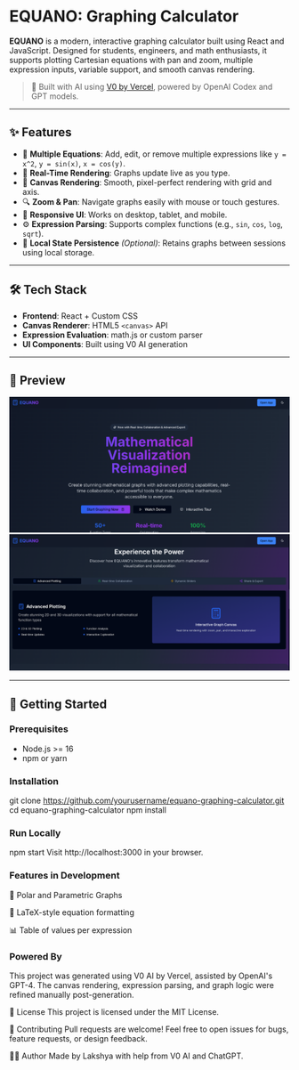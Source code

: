 # EQUANO: Graphing Calculator

**EQUANO** is a modern, interactive graphing calculator built using React and JavaScript. Designed for students, engineers, and math enthusiasts, it supports plotting Cartesian equations with pan and zoom, multiple expression inputs, variable support, and smooth canvas rendering.

> 🚀 Built with AI using [V0 by Vercel](https://v0.dev), powered by OpenAI Codex and GPT models.

---

## ✨ Features

- 🧮 **Multiple Equations**: Add, edit, or remove multiple expressions like `y = x^2`, `y = sin(x)`, `x = cos(y)`.
- 🎯 **Real-Time Rendering**: Graphs update live as you type.
- 🎨 **Canvas Rendering**: Smooth, pixel-perfect rendering with grid and axis.
- 🔍 **Zoom & Pan**: Navigate graphs easily with mouse or touch gestures.
- 📱 **Responsive UI**: Works on desktop, tablet, and mobile.
- ⚙️ **Expression Parsing**: Supports complex functions (e.g., `sin`, `cos`, `log`, `sqrt`).
- 💾 **Local State Persistence** *(Optional)*: Retains graphs between sessions using local storage.

---

## 🛠 Tech Stack

- **Frontend**: React + Custom CSS
- **Canvas Renderer**: HTML5 `<canvas>` API
- **Expression Evaluation**: math.js or custom parser
- **UI Components**: Built using V0 AI generation

---

## 📸 Preview

![EQUANO Graphing Calculator Screenshot](./ss.png)  
![EQUANO Graphing Calculator Screenshot](./ss2.png)  

---

## 🚀 Getting Started

### Prerequisites

- Node.js >= 16
- npm or yarn

### Installation
git clone https://github.com/yourusername/equano-graphing-calculator.git
cd equano-graphing-calculator
npm install

### Run Locally
npm start
Visit http://localhost:3000 in your browser.

### Features in Development
🧮 Polar and Parametric Graphs

📝 LaTeX-style equation formatting

📊 Table of values per expression

### Powered By
This project was generated using V0 AI by Vercel, assisted by OpenAI's GPT-4. The canvas rendering, expression parsing, and graph logic were refined manually post-generation.

📄 License
This project is licensed under the MIT License.

🤝 Contributing
Pull requests are welcome! Feel free to open issues for bugs, feature requests, or design feedback.

🧑‍💻 Author
Made by Lakshya with help from V0 AI and ChatGPT.